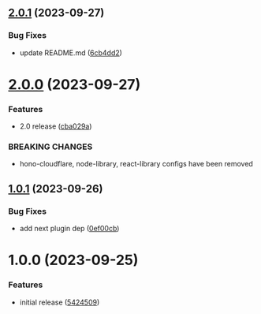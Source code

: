 ## [2.0.1](https://github.com/ck-oss/eslint-config/compare/v2.0.0...v2.0.1) (2023-09-27)


### Bug Fixes

* update README.md ([6cb4dd2](https://github.com/ck-oss/eslint-config/commit/6cb4dd2d0c5244dbac42f550f9f3305412be9336))

# [2.0.0](https://github.com/ck-oss/eslint-config/compare/v1.0.1...v2.0.0) (2023-09-27)


### Features

* 2.0 release ([cba029a](https://github.com/ck-oss/eslint-config/commit/cba029ab7100ae22b92ca3ff2f2a1f68721fbc21))


### BREAKING CHANGES

* hono-cloudflare, node-library, react-library configs have been removed

## [1.0.1](https://github.com/ck-oss/eslint-config/compare/v1.0.0...v1.0.1) (2023-09-26)


### Bug Fixes

* add next plugin dep ([0ef00cb](https://github.com/ck-oss/eslint-config/commit/0ef00cb88b4af8b1736e40817e9f8d2364d62830))

# 1.0.0 (2023-09-25)


### Features

* initial release ([5424509](https://github.com/ck-oss/eslint-config/commit/54245098de246f392e77d74f6705306f6bbcbabe))

